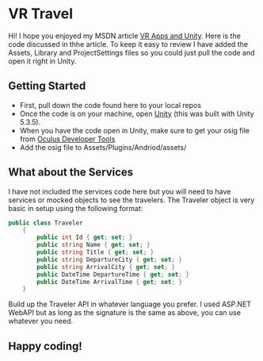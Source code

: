 VR Travel 
=========

Hi! I hope you enjoyed my MSDN article [VR Apps and Unity](https://msdn.microsoft.com/magazine/mt763231). Here is the code discussed in thhe article. To keep it easy to review I have added the Assets, Library and ProjectSettings files so you could just pull the code and open it right in Unity.

Getting Started
---------------
* First, pull down the code found here to your local repos
* Once the code is on your machine, open [Unity](http://www.unity3d.com) (this was built with Unity 5.3.5).
* When you have the code open in Unity, make sure to get your osig file from [Oculus Developer Tools](https://dashboard.oculus.com/tools/osig-generator/)
* Add the osig file to Assets/Plugins/Andriod/assets/

What about the Services
-----------------------
I have not included the services code here but you will need to have services or mocked objects to see the travelers. The Traveler object is very basic in setup using the following format:

```csharp
public class Traveler
    {
        public int Id { get; set; }
        public string Name { get; set; }
        public string Title { get; set; }
        public string DepartureCity { get; set; }
        public string ArrivalCity { get; set; }
        public DateTime DepartureTime { get; set; }
        public DateTime ArrivalTime { get; set; }
    }
```

Build up the Traveler API in whatever language you prefer. I used ASP.NET WebAPI but as long as the signature is the same as above, you can use whatever you need.

Happy coding!
-------------
